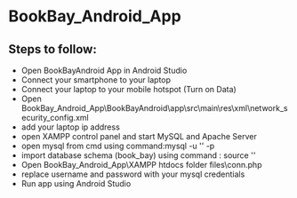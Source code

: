 # BookBay_Android_App
 
 ## Steps to follow:
 * Open BookBayAndroid App in Android Studio
 * Connect your smartphone to your laptop
 * Connect your laptop to your mobile hotspot (Turn on Data)
 * Open BookBay_Android_App\BookBayAndroid\app\src\main\res\xml\network_security_config.xml
 * add your laptop ip address
 * open XAMPP control panel and start MySQL and Apache Server
 * open mysql from cmd using command:mysql -u '<username>' -p
 * import database schema (book_bay) using command : source '<path to schema.sql provided>'
 * Open BookBay_Android_App\XAMPP htdocs folder files\conn.php
 * replace username and password with your mysql credentials
 * Run app using Android Studio
